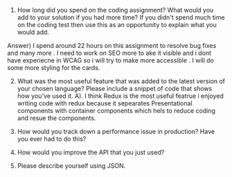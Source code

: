 1.	How long did you spend on the coding assignment? What would you add to your solution if you had more time? If you didn't spend much time on the coding test then use this as an opportunity to explain what you would add.

Answer) I spend around 22 hours on this assignment  to resolve bug fixes and many more . I need to work on SEO more to ake it visible and i dont have experiecne in WCAG so i will try to make more accessible . I will do some more styling for the cards.

2.	What was the most useful feature that was added to the latest version of your chosen language? Please include a snippet of code that shows how you've used it.
A). I think Redux is the most useful featrue i enjoyed writing code with redux because it sepearates Presentational components with container components which hels to reduce coding and resue the components.



3.	How would you track down a performance issue in production? Have you ever had to do this?
4.	How would you improve the API that you just used?
5.	Please describe yourself using JSON.

